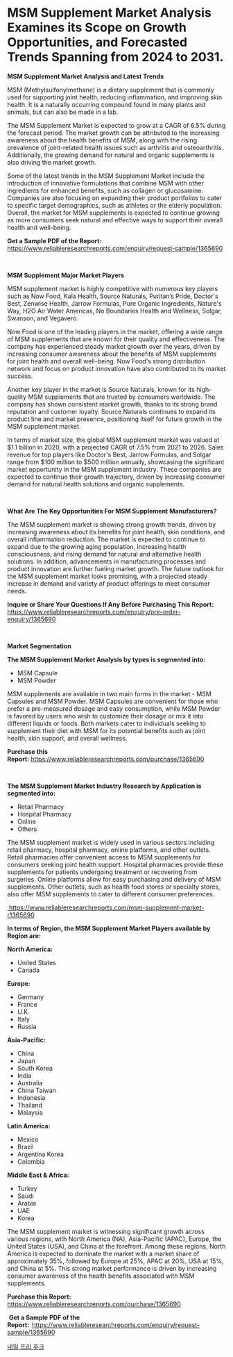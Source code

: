 <p><h1>MSM Supplement Market Analysis Examines its Scope on Growth Opportunities, and Forecasted Trends Spanning from 2024 to 2031.</h1></p><p><strong>MSM Supplement Market Analysis and Latest Trends</strong></p>
<p><p>MSM (Methylsulfonylmethane) is a dietary supplement that is commonly used for supporting joint health, reducing inflammation, and improving skin health. It is a naturally occurring compound found in many plants and animals, but can also be made in a lab.</p><p>The MSM Supplement Market is expected to grow at a CAGR of 6.5% during the forecast period. The market growth can be attributed to the increasing awareness about the health benefits of MSM, along with the rising prevalence of joint-related health issues such as arthritis and osteoarthritis. Additionally, the growing demand for natural and organic supplements is also driving the market growth.</p><p>Some of the latest trends in the MSM Supplement Market include the introduction of innovative formulations that combine MSM with other ingredients for enhanced benefits, such as collagen or glucosamine. Companies are also focusing on expanding their product portfolios to cater to specific target demographics, such as athletes or the elderly population. Overall, the market for MSM supplements is expected to continue growing as more consumers seek natural and effective ways to support their overall health and well-being.</p></p>
<p><strong>Get a Sample PDF of the Report:&nbsp;</strong> <a href="https://www.reliableresearchreports.com/enquiry/request-sample/1365690">https://www.reliableresearchreports.com/enquiry/request-sample/1365690</a></p>
<p>&nbsp;</p>
<p><strong>MSM Supplement Major Market Players</strong></p>
<p><p>MSM supplement market is highly competitive with numerous key players such as Now Food, Kala Health, Source Naturals, Puritan’s Pride, Doctor's Best, Zenwise Health, Jarrow Formulas, Pure Organic Ingredients, Nature's Way, H2O Air Water Americas, No Boundaries Health and Wellness, Solgar, Swanson, and Vegavero.</p><p>Now Food is one of the leading players in the market, offering a wide range of MSM supplements that are known for their quality and effectiveness. The company has experienced steady market growth over the years, driven by increasing consumer awareness about the benefits of MSM supplements for joint health and overall well-being. Now Food's strong distribution network and focus on product innovation have also contributed to its market success.</p><p>Another key player in the market is Source Naturals, known for its high-quality MSM supplements that are trusted by consumers worldwide. The company has shown consistent market growth, thanks to its strong brand reputation and customer loyalty. Source Naturals continues to expand its product line and market presence, positioning itself for future growth in the MSM supplement market.</p><p>In terms of market size, the global MSM supplement market was valued at $1.1 billion in 2020, with a projected CAGR of 7.5% from 2021 to 2026. Sales revenue for top players like Doctor's Best, Jarrow Formulas, and Solgar range from $100 million to $500 million annually, showcasing the significant market opportunity in the MSM supplement industry. These companies are expected to continue their growth trajectory, driven by increasing consumer demand for natural health solutions and organic supplements.</p></p>
<p>&nbsp;</p>
<p><strong>What Are The Key Opportunities For MSM Supplement Manufacturers?</strong></p>
<p><p>The MSM supplement market is showing strong growth trends, driven by increasing awareness about its benefits for joint health, skin conditions, and overall inflammation reduction. The market is expected to continue to expand due to the growing aging population, increasing health consciousness, and rising demand for natural and alternative health solutions. In addition, advancements in manufacturing processes and product innovation are further fueling market growth. The future outlook for the MSM supplement market looks promising, with a projected steady increase in demand and variety of product offerings to meet consumer needs.</p></p>
<p><strong>Inquire or Share Your Questions If Any Before Purchasing This Report:</strong> <a href="https://www.reliableresearchreports.com/enquiry/pre-order-enquiry/1365690">https://www.reliableresearchreports.com/enquiry/pre-order-enquiry/1365690</a></p>
<p>&nbsp;</p>
<p><strong>Market Segmentation</strong></p>
<p><strong>The MSM Supplement Market Analysis by types is segmented into:</strong></p>
<p><ul><li>MSM Capsule</li><li>MSM Powder</li></ul></p>
<p><p>MSM supplements are available in two main forms in the market - MSM Capsules and MSM Powder. MSM Capsules are convenient for those who prefer a pre-measured dosage and easy consumption, while MSM Powder is favored by users who wish to customize their dosage or mix it into different liquids or foods. Both markets cater to individuals seeking to supplement their diet with MSM for its potential benefits such as joint health, skin support, and overall wellness.</p></p>
<p><strong>Purchase this Report:&nbsp;</strong><a href="https://www.reliableresearchreports.com/purchase/1365690">https://www.reliableresearchreports.com/purchase/1365690</a></p>
<p>&nbsp;</p>
<p><strong>The MSM Supplement Market Industry Research by Application is segmented into:</strong></p>
<p><ul><li>Retail Pharmacy</li><li>Hospital Pharmacy</li><li>Online</li><li>Others</li></ul></p>
<p><p>The MSM supplement market is widely used in various sectors including retail pharmacy, hospital pharmacy, online platforms, and other outlets. Retail pharmacies offer convenient access to MSM supplements for consumers seeking joint health support. Hospital pharmacies provide these supplements for patients undergoing treatment or recovering from surgeries. Online platforms allow for easy purchasing and delivery of MSM supplements. Other outlets, such as health food stores or specialty stores, also offer MSM supplements to cater to different consumer preferences.</p></p>
<p><a href="https://www.reliableresearchreports.com/msm-supplement-market-r1365690">&nbsp;https://www.reliableresearchreports.com/msm-supplement-market-r1365690</a></p>
<p><strong>In terms of Region, the MSM Supplement Market Players available by Region are:</strong></p>
<p>
    <p> <strong> North America: </strong>
        <ul>
            <li>United States</li>
            <li>Canada</li>
        </ul>
        </p> 
    <p> <strong> Europe: </strong>
        <ul>
            <li>Germany</li>
            <li>France</li>
            <li>U.K.</li>
            <li>Italy</li>
            <li>Russia</li>
        </ul>
        </p> 
    <p> <strong> Asia-Pacific: </strong>
        <ul>
            <li>China</li>
            <li>Japan</li>
            <li>South Korea</li>
            <li>India</li>
            <li>Australia</li>
            <li>China Taiwan</li>
            <li>Indonesia</li>
            <li>Thailand</li>
            <li>Malaysia</li>
        </ul>
        </p> 
    <p> <strong> Latin America: </strong>
        <ul>
            <li>Mexico</li>
            <li>Brazil</li>
            <li>Argentina Korea</li>
            <li>Colombia</li>
        </ul>
        </p> 
    <p> <strong> Middle East & Africa: </strong>
        <ul>
            <li>Turkey</li>
            <li>Saudi</li>
            <li>Arabia</li>
            <li>UAE</li>
            <li>Korea</li>
        </ul>
    </p>
    </p>
<p><p>The MSM supplement market is witnessing significant growth across various regions, with North America (NA), Asia-Pacific (APAC), Europe, the United States (USA), and China at the forefront. Among these regions, North America is expected to dominate the market with a market share of approximately 35%, followed by Europe at 25%, APAC at 20%, USA at 15%, and China at 5%. This strong market performance is driven by increasing consumer awareness of the health benefits associated with MSM supplements.</p></p>
<p><strong>Purchase this Report: </strong><a href="https://www.reliableresearchreports.com/purchase/1365690">https://www.reliableresearchreports.com/purchase/1365690</a></p>
<p>&nbsp;<strong>Get a Sample PDF of the Report:&nbsp;&nbsp;</strong><a href="https://www.reliableresearchreports.com/enquiry/request-sample/1365690">https://www.reliableresearchreports.com/enquiry/request-sample/1365690</a></p>
<p><strong></strong></p>
<p><p><a href="https://medium.com/@joananitzsche/%EB%84%A4%EC%9D%BC-%ED%94%84%EB%A6%AC-%ED%9B%84%ED%81%AC-%EC%8B%9C%EC%9E%A5-%EA%B7%9C%EB%AA%A8-cagr-%ED%8A%B8%EB%A0%8C%EB%93%9C-2024-2030-00223bec0fb4">네일 프리 후크</a></p></p>